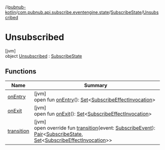 //[pubnub-kotlin](../../../../index.md)/[com.pubnub.api.subscribe.eventengine.state](../../index.md)/[SubscribeState](../index.md)/[Unsubscribed](index.md)

# Unsubscribed

[jvm]\
object [Unsubscribed](index.md) : [SubscribeState](../index.md)

## Functions

| Name | Summary |
|---|---|
| [onEntry](../../../com.pubnub.api.eventengine/-state/on-entry.md) | [jvm]<br>open fun [onEntry](../../../com.pubnub.api.eventengine/-state/on-entry.md)(): [Set](https://kotlinlang.org/api/latest/jvm/stdlib/kotlin.collections/-set/index.html)&lt;[SubscribeEffectInvocation](../../../com.pubnub.api.subscribe.eventengine.effect/-subscribe-effect-invocation/index.md)&gt; |
| [onExit](../../../com.pubnub.api.eventengine/-state/on-exit.md) | [jvm]<br>open fun [onExit](../../../com.pubnub.api.eventengine/-state/on-exit.md)(): [Set](https://kotlinlang.org/api/latest/jvm/stdlib/kotlin.collections/-set/index.html)&lt;[SubscribeEffectInvocation](../../../com.pubnub.api.subscribe.eventengine.effect/-subscribe-effect-invocation/index.md)&gt; |
| [transition](transition.md) | [jvm]<br>open override fun [transition](transition.md)(event: [SubscribeEvent](../../../com.pubnub.api.subscribe.eventengine.event/-subscribe-event/index.md)): [Pair](https://kotlinlang.org/api/latest/jvm/stdlib/kotlin/-pair/index.html)&lt;[SubscribeState](../index.md), [Set](https://kotlinlang.org/api/latest/jvm/stdlib/kotlin.collections/-set/index.html)&lt;[SubscribeEffectInvocation](../../../com.pubnub.api.subscribe.eventengine.effect/-subscribe-effect-invocation/index.md)&gt;&gt; |

